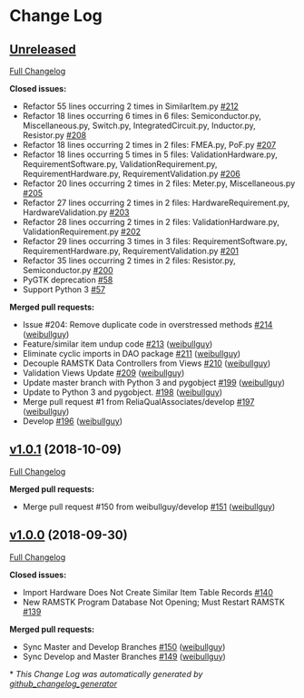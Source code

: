 # Change Log

## [Unreleased](https://github.com/ReliaQualAssociates/ramstk/tree/HEAD)

[Full Changelog](https://github.com/ReliaQualAssociates/ramstk/compare/v1.0.1...HEAD)

**Closed issues:**

- Refactor 55 lines occurring 2 times in SimilarItem.py [\#212](https://github.com/ReliaQualAssociates/ramstk/issues/212)
- Refactor 18 lines occurring 6 times in 6 files: Semiconductor.py, Miscellaneous.py, Switch.py, IntegratedCircuit.py, Inductor.py, Resistor.py [\#208](https://github.com/ReliaQualAssociates/ramstk/issues/208)
- Refactor 18 lines occurring 2 times in 2 files: FMEA.py, PoF.py [\#207](https://github.com/ReliaQualAssociates/ramstk/issues/207)
- Refactor 18 lines occurring 5 times in 5 files: ValidationHardware.py, RequirementSoftware.py, ValidationRequirement.py, RequirementHardware.py, RequirementValidation.py [\#206](https://github.com/ReliaQualAssociates/ramstk/issues/206)
- Refactor 20 lines occurring 2 times in 2 files: Meter.py, Miscellaneous.py [\#205](https://github.com/ReliaQualAssociates/ramstk/issues/205)
- Refactor 27 lines occurring 2 times in 2 files: HardwareRequirement.py, HardwareValidation.py [\#203](https://github.com/ReliaQualAssociates/ramstk/issues/203)
- Refactor 28 lines occurring 2 times in 2 files: ValidationHardware.py, ValidationRequirement.py [\#202](https://github.com/ReliaQualAssociates/ramstk/issues/202)
- Refactor 29 lines occurring 3 times in 3 files: RequirementSoftware.py, RequirementHardware.py, RequirementValidation.py [\#201](https://github.com/ReliaQualAssociates/ramstk/issues/201)
- Refactor 35 lines occurring 2 times in 2 files: Resistor.py, Semiconductor.py [\#200](https://github.com/ReliaQualAssociates/ramstk/issues/200)
- PyGTK deprecation [\#58](https://github.com/ReliaQualAssociates/ramstk/issues/58)
- Support Python 3 [\#57](https://github.com/ReliaQualAssociates/ramstk/issues/57)

**Merged pull requests:**

- Issue \#204: Remove duplicate code in overstressed methods [\#214](https://github.com/ReliaQualAssociates/ramstk/pull/214) ([weibullguy](https://github.com/weibullguy))
- Feature/similar item undup code [\#213](https://github.com/ReliaQualAssociates/ramstk/pull/213) ([weibullguy](https://github.com/weibullguy))
- Eliminate cyclic imports in DAO package [\#211](https://github.com/ReliaQualAssociates/ramstk/pull/211) ([weibullguy](https://github.com/weibullguy))
- Decouple RAMSTK Data Controllers from Views [\#210](https://github.com/ReliaQualAssociates/ramstk/pull/210) ([weibullguy](https://github.com/weibullguy))
- Validation Views Update [\#209](https://github.com/ReliaQualAssociates/ramstk/pull/209) ([weibullguy](https://github.com/weibullguy))
- Update master branch with Python 3 and pygobject [\#199](https://github.com/ReliaQualAssociates/ramstk/pull/199) ([weibullguy](https://github.com/weibullguy))
- Update to Python 3 and pygobject. [\#198](https://github.com/ReliaQualAssociates/ramstk/pull/198) ([weibullguy](https://github.com/weibullguy))
- Merge pull request \#1 from ReliaQualAssociates/develop [\#197](https://github.com/ReliaQualAssociates/ramstk/pull/197) ([weibullguy](https://github.com/weibullguy))
- Develop [\#196](https://github.com/ReliaQualAssociates/ramstk/pull/196) ([weibullguy](https://github.com/weibullguy))

## [v1.0.1](https://github.com/ReliaQualAssociates/ramstk/tree/v1.0.1) (2018-10-09)
[Full Changelog](https://github.com/ReliaQualAssociates/ramstk/compare/v1.0.0...v1.0.1)

**Merged pull requests:**

- Merge pull request \#150 from weibullguy/develop [\#151](https://github.com/ReliaQualAssociates/ramstk/pull/151) ([weibullguy](https://github.com/weibullguy))

## [v1.0.0](https://github.com/ReliaQualAssociates/ramstk/tree/v1.0.0) (2018-09-30)
[Full Changelog](https://github.com/ReliaQualAssociates/ramstk/compare/v1.0.0.rc1...v1.0.0)

**Closed issues:**

- Import Hardware Does Not Create Similar Item Table Records [\#140](https://github.com/ReliaQualAssociates/ramstk/issues/140)
- New RAMSTK Program Database Not Opening; Must Restart RAMSTK [\#139](https://github.com/ReliaQualAssociates/ramstk/issues/139)

**Merged pull requests:**

- Sync Master and Develop Branches [\#150](https://github.com/ReliaQualAssociates/ramstk/pull/150) ([weibullguy](https://github.com/weibullguy))
- Sync Develop and Master Branches [\#149](https://github.com/ReliaQualAssociates/ramstk/pull/149) ([weibullguy](https://github.com/weibullguy))



\* *This Change Log was automatically generated by [github_changelog_generator](https://github.com/skywinder/Github-Changelog-Generator)*
